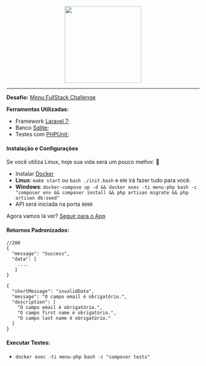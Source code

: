 <p align="center">
  <img src="https://menu.com.vc/media/store/logo/websites/1/Imagem1.png" width="200">
</p>

<hr>

**Desafio:** [Menu FullStack Challenge](https://github.com/ztech-company/fullstack-challenge)


**Ferramentas Utilizadas:**
 - Framework [Laravel 7](https://laravel.com);
 - Banco [Sqlite](https://www.sqlite.org/index.html);
 - Testes com [PHPUnit](https://phpunit.de);

#### Instalação e Configurações

Se você utiliza Linux, hoje sua vida será um pouco melhor. 👊
- Instalar [Docker](https://www.docker.com/get-started)
- **Linux**:  `make start` ou `bash ./init.bash` e ele irá fazer tudo para você.
- **Windows**: `docker-compose up -d && docker exec -ti menu-php bash -c "composer env && composer install && php artisan migrate && php artisan db:seed"`
- API será iniciada na porta `8000`

Agora vamos lá ver? [Seguir para o App](http://localhost:8000)

#### Retornos Padronizados:
```
//200
{
  "message": "Success",
  "data": [
    ....
   ]
}
```

```
{
  "shortMessage": "invalidData",
  "message": "O campo email é obrigatório.",
  "description": [
    "O campo email é obrigatório.",
    "O campo first name é obrigatório.",
    "O campo last name é obrigatório."
  ]
}
```

#### Executar Testes:
- `docker exec -ti menu-php bash -c "composer tests"`
